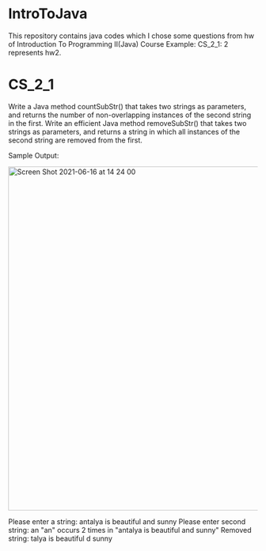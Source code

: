 # IntroToJava
This repository contains java codes which I chose some questions from hw of Introduction To Programming II(Java) Course
Example:
CS_2_1: 2 represents hw2.

# CS_2_1 
Write a Java method countSubStr() that takes two strings as parameters, and returns the number of
non-overlapping instances of the second string in the first.
Write an efficient Java method removeSubStr() that takes two strings as parameters, and returns a
string in which all instances of the second string are removed from the first.

Sample Output:

<img width="695" alt="Screen Shot 2021-06-16 at 14 24 00" src="https://user-images.githubusercontent.com/72014272/122210689-938c2a00-ceae-11eb-93c0-c814e8b1886f.png">
 

Please enter a string: antalya is beautiful and sunny
Please enter second string: an
"an" occurs 2 times in "antalya is beautiful and sunny"
Removed string: talya is beautiful d sunny
